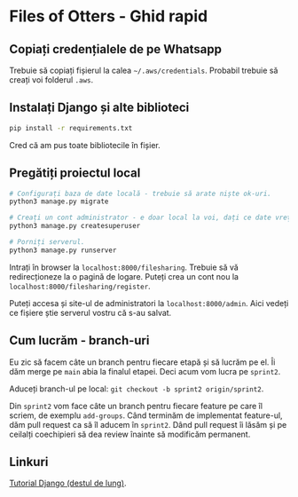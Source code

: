 # Files of Otters - Ghid rapid

## Copiați credențialele de pe Whatsapp

Trebuie să copiați fișierul la calea `~/.aws/credentials`.
Probabil trebuie să creați voi folderul `.aws`.

## Instalați Django și alte biblioteci

```bash
pip install -r requirements.txt
```

Cred că am pus toate bibliotecile în fișier.

## Pregătiți proiectul local

```bash
# Configurați baza de date locală - trebuie să arate niște ok-uri.
python3 manage.py migrate

# Creați un cont administrator - e doar local la voi, dați ce date vreți.
python3 manage.py createsuperuser

# Porniți serverul.
python3 manage.py runserver
```

Intrați în browser la `localhost:8000/filesharing`. Trebuie să vă redirecționeze
la o pagină de logare. Puteți crea un cont nou la
`localhost:8000/filesharing/register`.

Puteți accesa și site-ul de administratori la `localhost:8000/admin`.
Aici vedeți ce fișiere știe serverul vostru că s-au salvat.

## Cum lucrăm - branch-uri

Eu zic să facem câte un branch pentru fiecare etapă și să lucrăm pe el. Îi
dăm merge pe `main` abia la finalul etapei. Deci acum vom lucra pe `sprint2`.

Aduceți branch-ul pe local: `git checkout -b sprint2 origin/sprint2`.

Din `sprint2` vom face câte un branch pentru fiecare feature pe care îl scriem,
de exemplu `add-groups`. Când terminăm de implementat feature-ul, dăm pull
request ca să îl aducem în `sprint2`. Dând pull request îi lăsăm și pe ceilalți
coechipieri să dea review înainte să modificăm permanent.

## Linkuri

[Tutorial Django (destul de lung)](
https://docs.djangoproject.com/en/3.2/intro/tutorial01/).

